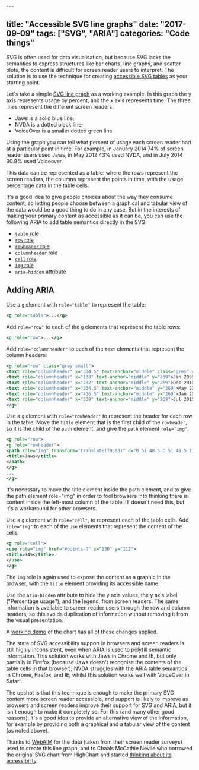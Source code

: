     ---
title: "Accessible SVG line graphs"
date: "2017-09-09"
tags: ["SVG", "ARIA"]
categories: "Code things"
---

SVG is often used for data visualisation, but because SVG lacks the semantics to express structures like bar charts, line graphs, and scatter plots, the content is difficult for screen reader users to interpret. The solution is to use the technique for creating [accessible SVG tables](https://tink.uk/accessible-svg-tables/) as your starting point.

Let's take a simple [SVG line graph](http://design-patterns.tink.uk/svg-line-graph/original.html) as a working example. In this graph the y axis represents usage by percent, and the x axis represents time. The three lines represent the different screen readers:

- Jaws is a solid blue line;
- NVDA is a dotted black line;
- VoiceOver is a smaller dotted green line.

Using the graph you can tell what percent of usage each screen reader had at a particular point in time. For example, in January 2014 74% of screen reader users used Jaws, in May 2012 43% used NVDA, and in July 2014 30.9% used Voiceover.

This data can be represented as a table: where the rows represent the screen readers, the columns represent the points in time, with the usage percentage data in the table cells.

It's a good idea to give people choices about the way they consume content, so letting people choose between a graphical and tabular view of the data would be a good thing to do in any case. But in the interests of making your primary content as accessible as it can be, you can use the following ARIA to add table semantics directly in the SVG:

- [`table` role](https://w3.org/tr/wai-aria-1.1#table)
- [`row` role](https://w3.org/tr/wai-aria-1.1#row)
- [`rowheader` role](https://w3.org/tr/wai-aria-1.1#rowheader)
- [`columnheader` role](https://w3.org/tr/wai-aria-1.1#columnheader)
- [`cell` role](https://w3.org/tr/wai-aria-1.1#cell)
- [`img` role](https://w3.org/tr/wai-aria-1.1#img)
- [`aria-hidden` attribute](https://w3.org/tr/wai-aria-1.1#aria-hidden)

## Adding ARIA

Use a `g` element with `role="table"` to represent the table:

```svg
<g role="table">...</g>
```

Add `role="row"` to each of the `g` elements that represent the table rows:

```svg
<g role="row">...</g>
```

Add `role="columnheader"` to each of the `text` elements that represent the column headers:

```svg
<g role="row" class="grey small">
<text role="columnheader" x="334.5" text-anchor="middle" class="grey" y="306">Time</text>
<text role="columnheader" x="130" text-anchor="middle" y="269">Jan 2009</text>
<text role="columnheader" x="232" text-anchor="middle" y="269">Dec 2010</text>
<text role="columnheader" x="334.5" text-anchor="middle" y="269">May 2012</text>
<text role="columnheader" x="436.5" text-anchor="middle" y="269">Jan 2014</text>
<text role="columnheader" x="539" text-anchor="middle" y="269">Jul 2015</text>
</g>
```

Use a `g` element with `role="rowheader"` to represent the header for each row in the table. Move the `title` element that is the first child of the `rowheader`, so it is the child of the `path` element, and give the `path` element `role="img"`.

```svg
<g role="row">
<g role="rowheader">
<path role="img" transform="translate(79,63)" d="M 51 48.5 C 51 48.5 112.5 53 153.3 56.8 C 194 61 214 68 255.5 68 C 296 68 317 67.5 357.7 67.5 C 398.5 67.5 460 105 460 105" class="s1" stroke-linecap="round">
<title>Jaws</title>
</path>
</g>
...
</g>
```

It's necessary to move the title element inside the path element, and to give the path element role="img" in order to fool browsers into thinking there is content inside the left-most column of the table. IE doesn't need this, but it's a workaround for other browsers.

Use a `g` element with `role="cell"`, to represent each of the table cells. Add `role="img"` to each of the `use` elements that represent the content of the cells:

```svg
<g role="cell">
<use role="img" href="#points-0" x="130" y="112">
<title>74%</title>
</use>
</g>
```

The `img` role is again used to expose the content as a graphic in the browser, with the `title` element providing its accessible name.

Use the `aria-hidden` attribute to hide the y axis values, the y axis label ("Percentage usage"), and the legend, from screen readers. The same information is available to screen reader users through the row and column headers, so this avoids duplication of information without removing it from the visual presentation.

A [working demo](http://design-patterns.tink.uk/svg-line-graph/index.html) of the chart has all of these changes applied.

The state of SVG accessibility support in browsers and screen readers is still highly inconsistent, even when ARIA is used to polyfill semantic information. This solution works with Jaws in Chrome and IE, but only partially in Firefox (because Jaws doesn't recognise the contents of the table cells in that browser); NVDA struggles with the ARIA table semantics in Chrome, Firefox, and IE; whilst this solution works well with VoiceOver in Safari.

The upshot is that this technique is enough to make the primary SVG content more screen reader accessible, and support is likely to improve as browsers and screen readers improve their support for SVG and ARIA, but it isn't enough to make it completely so. For this (and many other good reasons), it's a good idea to provide an alternative view of the information, for example by providing both a graphical and a tabular view of the content (as noted above).

Thanks to [WebAIM](http://webaim.org) for the data (taken from their screen reader surveys) used to create this line graph, and to Chaals McCathie Nevile who borrowed the original SVG chart from HighChart and started [thinking about its accessibility](http://svg-access-w3cg.github.io/use-case-examples/hc-chart/notes.html).
